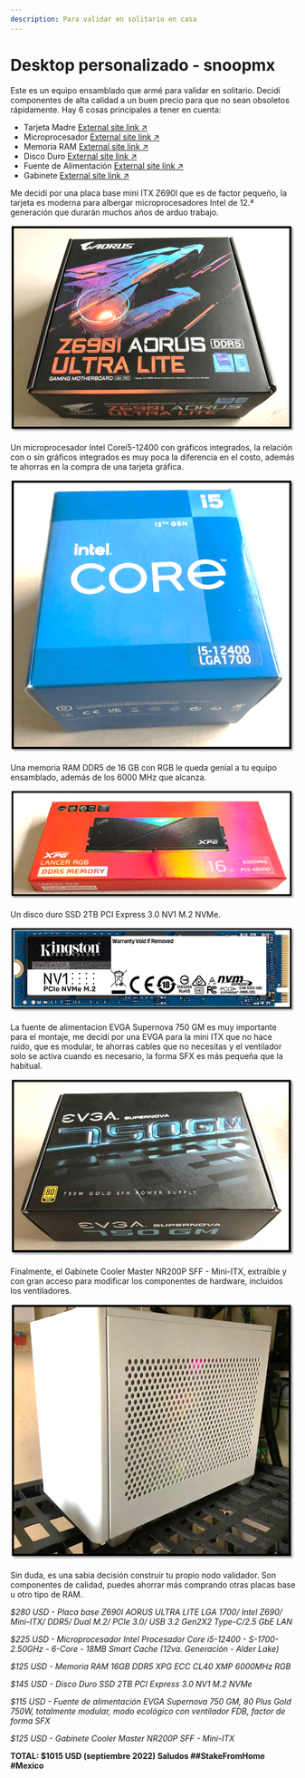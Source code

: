 ```yaml
---
description: Para validar en solitario en casa
---
```


# Desktop personalizado - snoopmx

Este es un equipo ensamblado que armé para validar en solitario. Decidí componentes de alta calidad a un buen precio para que no sean obsoletos rápidamente. Hay 6 cosas principales a tener en cuenta:

* Tarjeta Madre [External site link ↗](https://www.amazon.com.mx/gp/product/B0B29H7DJS/ref=ppx\_yo\_dt\_b\_asin\_title\_o04\_s00?ie=UTF8\&psc=1)
* Microprocesador [External site link ↗](https://www.amazon.com.mx/Intel-Procesador-Core-i5-12400-S-1700-2-50GHz/dp/B09NMPD8V2/ref=sr\_1\_1?\_\_mk\_es\_MX=%C3%85M%C3%85%C5%BD%C3%95%C3%91\&crid=34NCI5QC2TPLB\&keywords=1x+Procesador+Intel+Core+i5-12400%2C+S-1700%2C+2.50GHz%2C+6-Core%2C+18MB+Smart+Cache+%2812va.+Generaci%C3%B3n+-)
* Memoria RAM [External site link ↗](https://www.amazon.com.mx/ADATA-Lancer-DDR5-6000MHz-AX5U6000C4016G-CLARBK/dp/B09NTNN3DF/ref=sr\_1\_3?\_\_mk\_es\_MX=%C3%85M%C3%85%C5%BD%C3%95%C3%91\&crid=1W2YSNUDZF5IK\&keywords=1x+Memoria+RAM+XPG+Lancer+RGB+Black+DDR5%2C+6000MHz%2C+16GB%2C+ECC%2C+CL40%2C+XMP\&qid=1674429134\&s=electronics\&sprefix=1x+memoria+ram+xpg+lancer+rgb+black+ddr5+6000mhz+16gb+ecc+cl40+xmp%2Celectronics%2C133\&sr=1-3\&ufe=app\_do%3Aamzn1.fos.66c34496-0d28-4d73-a0a1-97a8d87ec0b2)
* Disco Duro [External site link ↗](https://www.amazon.com.mx/Kingston-2000GB-NVMe-Carriles-Lectura/dp/B091BG4HDW/ref=asc\_df\_B091BG4HDW/?tag=gledskshopmx-20\&linkCode=df0\&hvadid=496333178077\&hvpos=\&hvnetw=g\&hvrand=16185225575629432847\&hvpone=\&hvptwo=\&hvqmt=\&hvdev=c\&hvdvcmdl=\&hvlocint=\&hvlocphy=1010203\&hvtargid=pla-1256475787098\&psc=1)
* Fuente de Alimentación [External site link ↗](https://www.amazon.com.mx/gp/product/B0939VN9QT/ref=ppx\_yo\_dt\_b\_asin\_title\_o07\_s00?ie=UTF8\&psc=1)
* Gabinete [External site link ↗](https://www.amazon.com.mx/gp/product/B08BF8YMXC/ref=ppx\_yo\_dt\_b\_asin\_title\_o08\_s00?ie=UTF8\&psc=1)

Me decidí por una placa base mini ITX Z690l que es de factor pequeño, la tarjeta es moderna para albergar microprocesadores Intel de 12.ª generación que durarán muchos años de arduo trabajo.

![](<../../.gitbook/assets/image (2).png>)

Un microprocesador Intel Corei5-12400 con gráficos integrados, la relación con o sin gráficos integrados es muy poca la diferencia en el costo, además te ahorras en la compra de una tarjeta gráfica.

![](<../../.gitbook/assets/image (4).png>)

Una memoria RAM DDR5 de 16 GB con RGB le queda genial a tu equipo ensamblado, además de los 6000 MHz que alcanza.&#x20;

![](<../../.gitbook/assets/image (5).png>)

Un disco duro SSD 2TB PCI Express 3.0 NV1 M.2 NVMe.

![](../../.gitbook/assets/image.png)

La fuente de alimentacion EVGA Supernova 750 GM es muy importante para el montaje, me decidí por una EVGA para la mini ITX que no hace ruido, que es modular, te ahorras cables que no necesitas y el ventilador solo se activa cuando es necesario, la forma SFX es más pequeña que la habitual.

![](<../../.gitbook/assets/image (1).png>)

Finalmente, el Gabinete Cooler Master NR200P SFF - Mini-ITX, extraíble y con gran acceso para modificar los componentes de hardware, incluidos los ventiladores.

![](<../../.gitbook/assets/image (6).png>)

Sin duda, es una sabia decisión construir tu propio nodo validador. Son componentes de calidad, puedes ahorrar más comprando otras placas base u otro tipo de RAM.&#x20;

_$280 USD - Placa base Z690I AORUS ULTRA LITE LGA 1700/ Intel Z690/ Mini-ITX/ DDR5/ Dual M.2/ PCIe 3.0/ USB 3.2 Gen2X2 Type-C/2.5 GbE LAN_&#x20;

_$225 USD - Microprocesador Intel Procesador Core i5-12400 - S-1700-2.50GHz - 6-Core - 18MB Smart Cache (12va. Generación - Alder Lake)_&#x20;

_$125 USD - Memoria RAM 16GB DDR5 XPG ECC CL40 XMP 6000MHz RGB_&#x20;

_$145 USD - Disco Duro SSD 2TB PCI Express 3.0 NV1 M.2 NVMe_&#x20;

_$115 USD - Fuente de alimentación EVGA Supernova 750 GM, 80 Plus Gold 750W, totalmente modular, modo ecológico con ventilador FDB, factor de forma SFX_&#x20;

_$125 USD - Gabinete Cooler Master NR200P SFF - Mini-ITX_&#x20;

**TOTAL: $1015 USD (septiembre 2022) Saludos ##StakeFromHome #Mexico**

